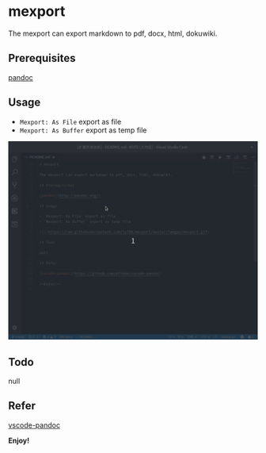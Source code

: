 # mexport

The mexport can export markdown to pdf, docx, html, dokuwiki.

## Prerequisites

[pandoc](http://pandoc.org/)

## Usage

- `Mexport: As File` export as file
- `Mexport: As Buffer` export as temp file

![](https://raw.githubusercontent.com/ly798/mexport/master/images/mexport-20180510.gif)

## Todo

null

## Refer

[vscode-pandoc](https://github.com/dfinke/vscode-pandoc)

**Enjoy!**
